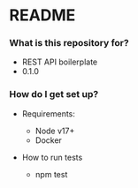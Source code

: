 # README

### What is this repository for?

- REST API boilerplate
- 0.1.0

### How do I get set up?

- Requirements:

  - Node v17+
  - Docker

- How to run tests
  - npm test
